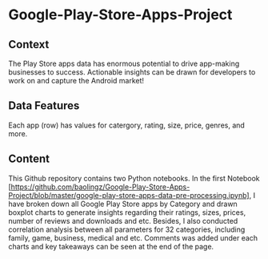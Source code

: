 # Google-Play-Store-Apps-Project
## Context
The Play Store apps data has enormous potential to drive app-making businesses to success. Actionable insights can be drawn for developers to work on and capture the Android market!

## Data Features
Each app (row) has values for catergory, rating, size, price, genres, and more.

## Content
This Github repository contains two Python notebooks. 
In the first Notebook [https://github.com/baolingz/Google-Play-Store-Apps-Project/blob/master/google-play-store-apps-data-pre-processing.ipynb], I have broken down all Google Play Store apps by Category and drawn boxplot charts to generate insights regarding their ratings, sizes, prices, number of reviews and downloads and etc. Besides, I also conducted correlation analysis between all parameters for 32 categories, including family, game, business, medical and etc. Comments was added under each charts and key takeaways can be seen at the end of the page.
